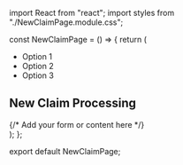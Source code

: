 import React from "react";
import styles from "./NewClaimPage.module.css";

const NewClaimPage = () => {
  return (
    <div className={styles.newClaimPage}>
      <aside className={styles.sidebar}>
        <nav>
          <ul>
            <li>Option 1</li>
            <li>Option 2</li>
            <li>Option 3</li>
          </ul>
        </nav>
      </aside>
      <main className={styles.mainContent}>
        <h2>New Claim Processing</h2>
        {/* Add your form or content here */}
      </main>
    </div>
  );
};

export default NewClaimPage;

